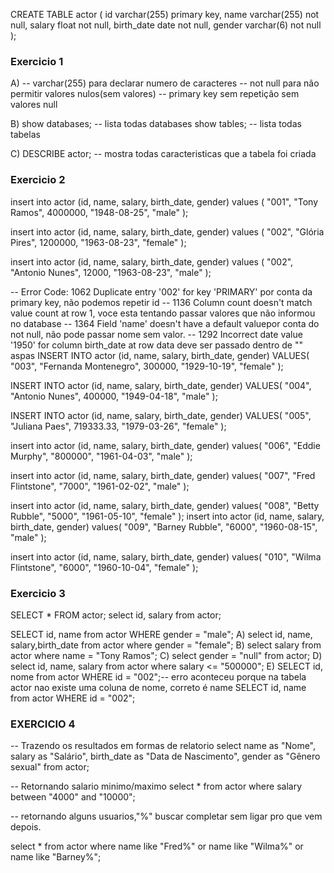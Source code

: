 

CREATE TABLE actor (
id varchar(255) primary key,
name varchar(255) not null,
salary float not null,
birth_date date not null,
gender varchar(6) not null
);

### Exercicio 1
A)
-- varchar(255) para declarar numero de caracteres
-- not null para não permitir valores nulos(sem valores)
-- primary key sem repetição sem valores null

B)  show databases; -- lista todas databases
    show tables; -- lista todas tabelas

C) DESCRIBE actor; -- mostra todas caracteristicas que a tabela foi criada

### Exercicio 2
insert into actor (id, name, salary, birth_date, gender)
values (
"001",
"Tony Ramos",
4000000,
"1948-08-25",
"male"
);

insert into actor (id, name, salary, birth_date, gender)
values (
"002",
"Glória Pires",
1200000,
"1963-08-23",
"female"
);

insert into actor (id, name, salary, birth_date, gender)
values (
"002",
"Antonio Nunes",
12000,
"1963-08-23",
"male"
);

-- Error Code: 1062 Duplicate entry '002' for key 'PRIMARY' por conta da primary key, não podemos repetir id
-- 1136 Column count doesn't match value count at row 1, voce esta tentando passar valores que não informou no database 
-- 1364 Field 'name' doesn't have a default valuepor conta do not null, não pode passar nome sem valor.
-- 1292 Incorrect date value '1950' for column birth_date at row data deve ser passado dentro de "" aspas
INSERT INTO actor (id, name, salary, birth_date, gender)
VALUES(
  "003", 
  "Fernanda Montenegro",
  300000,
  "1929-10-19", 
  "female"
  );

INSERT INTO actor (id, name, salary, birth_date, gender)
VALUES(
  "004",
  "Antonio Nunes",
  400000,
  "1949-04-18", 
  "male"
);

INSERT INTO actor (id, name, salary, birth_date, gender)
VALUES(
  "005", 
  "Juliana Paes",
  719333.33,
  "1979-03-26", 
  "female"
);

insert into actor (id, name, salary, birth_date, gender)
values(
"006",
"Eddie Murphy",
"800000",
"1961-04-03",
"male"
);

insert into actor (id, name, salary, birth_date, gender)
values(
"007",
"Fred Flintstone",
"7000",
"1961-02-02",
"male"
);

insert into actor (id, name, salary, birth_date, gender)
values(
"008",
"Betty Rubble",
"5000",
"1961-05-10",
"female"
);
insert into actor (id, name, salary, birth_date, gender)
values(
"009",
"Barney Rubble",
"6000",
"1960-08-15",
"male"
);

insert into actor (id, name, salary, birth_date, gender)
values(
"010",
"Wilma Flintstone",
"6000",
"1960-10-04",
"female"
);

### Exercicio 3

SELECT * FROM actor;
select id, salary
from actor;

SELECT id, name from actor WHERE gender = "male";
A) select id, name, salary,birth_date from actor where gender = "female";
B) select salary from actor where name = "Tony Ramos";
C) select gender = "null" from actor;
D) select id, name, salary from actor where salary <= "500000";
E) SELECT id, nome from actor WHERE id = "002";-- erro aconteceu porque na tabela actor nao existe uma coluna de nome, correto é name
SELECT id, name from actor WHERE id = "002";

### EXERCICIO 4

-- Trazendo os resultados em formas de relatorio
select 
 name as "Nome",
 salary as "Salário",
 birth_date as "Data de Nascimento",
 gender as "Gênero sexual"
 from actor;
 
 -- Retornando salario minimo/maximo
select * from actor 
where salary between "4000" and "10000";

-- retornando alguns usuarios,"%" buscar completar sem ligar pro que vem depois.

select * from actor
where name like "Fred%"
or name like "Wilma%"
or name like "Barney%";
